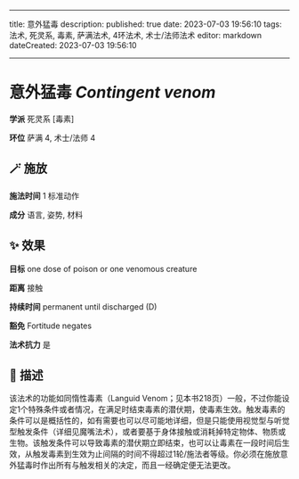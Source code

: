 
---
title: 意外猛毒
description: 
published: true
date: 2023-07-03 19:56:10
tags: 法术, 死灵系, 毒素, 萨满法术, 4环法术, 术士/法师法术
editor: markdown
dateCreated: 2023-07-03 19:56:10

---

# **意外猛毒** *Contingent venom*

**学派** 死灵系 \[毒素\] 

**环位** 萨满 4, 术士/法师 4

## 🪄 施放

**施法时间** 1 标准动作

**成分** 语言, 姿势, 材料

## ✨ 效果 

**目标** one dose of poison or one venomous creature 

**距离** 接触  

**持续时间** permanent until discharged (D) 

**豁免** Fortitude negates

**法术抗力** 是

## 📖 描述

该法术的功能如同惰性毒素（Languid Venom；见本书218页）一般，不过你能设定1个特殊条件或者情况，在满足时结束毒素的潜伏期，使毒素生效。触发毒素的条件可以是概括性的，如有需要也可以尽可能地详细，但是只能使用视觉型与听觉型触发条件（详细见魔嘴法术），或者要基于身体接触或消耗掉特定物体、物质或生物。该触发条件可以导致毒素的潜伏期立即结束，也可以让毒素在一段时间后生效，从触发毒素到生效为止间隔的时间不得超过1轮/施法者等级。你必须在施放意外猛毒时作出所有与触发相关的决定，而且一经确定便无法更改。
    